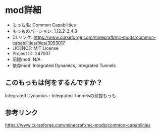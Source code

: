 # mod詳細

- もっも名: Common Capabilities
- もっものバージョン:  1.12.2-2.4.8
- DLリンク: https://www.curseforge.com/minecraft/mc-mods/common-capabilities/files/3053017
- LICENCE: MIT License
- Project ID: 247007
- 前提mod: N/A
- 依存mod: Integrated Dynamics, Integrated Tunnels

## このもっもは何をするんですか？
Integrated Dynamics・Integrated Tunnelsの前提もっも

## 参考リンク
https://www.curseforge.com/minecraft/mc-mods/common-capabilities